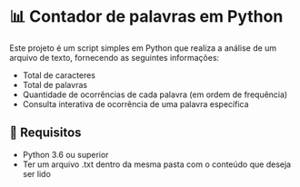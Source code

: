 # 📊 Contador de palavras em Python

Este projeto é um script simples em Python que realiza a análise de um arquivo de texto, fornecendo as seguintes informações:

- Total de caracteres
- Total de palavras
- Quantidade de ocorrências de cada palavra (em ordem de frequência)
- Consulta interativa de ocorrência de uma palavra específica

## 🐍 Requisitos

- Python 3.6 ou superior
- Ter um arquivo .txt dentro da mesma pasta com o conteúdo que deseja ser lido 
